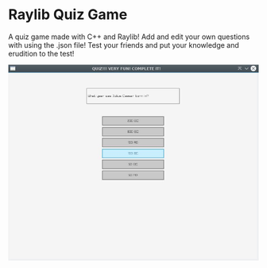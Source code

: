 # Raylib Quiz Game
A quiz game made with C++ and Raylib! Add and edit your own questions with using the .json file! Test your friends and put
your knowledge and erudition to the test!

![screenshot](art/screenshot.jpg)
